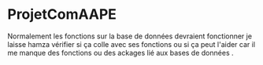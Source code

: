 # ProjetComAAPE
Normalement les fonctions sur la base de données devraient fonctionner je laisse hamza vérifier si ça colle avec ses fonctions ou si ça peut l'aider car il me manque des fonctions ou des ackages lié aux bases de données . 
